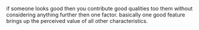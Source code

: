 if someone looks good then you contribute good qualities too them without considering anything further then one factor. basically one good feature brings up the perceived value of all other characteristics.